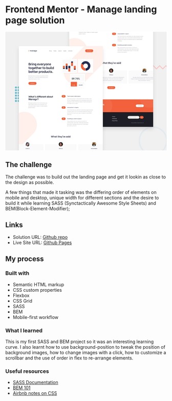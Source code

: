 # Frontend Mentor - Manage landing page solution

![Design preview for the Manage landing page coding challenge](./design/desktop-preview.jpg)

## The challenge

The challenge was to build out the landing page and get it lookin as close to the design as possible.

A few things that made it tasking was the differing order of elements on mobile and desktop, unique width for different sections and the desire to build it while learning SASS (Synctactically Awesome Style Sheets) and BEM(Block-Element-Modifier);

## Links
- Solution URL: [Github repo](https://github.com/Opeyimika-sudo/Manage-landing-page)
- Live Site URL: [Github Pages](https://opeyimika-sudo.github.io/Manage-landing-page/)

## My process

### Built with

- Semantic HTML markup
- CSS custom properties
- Flexbox
- CSS Grid
- SASS
- BEM
- Mobile-first workflow

### What I learned

This is my first SASS and BEM project so it was an interesting learning curve. I also learnt how to use background-position to tweak the position of background images, how to change images with a click, how to customize a scrollbar and the use of order in flex to re-arrange elements.

### Useful resources
- [SASS Documentation](https://sass-lang.com/) 
- [BEM 101](https://css-tricks.com/bem-101/)
- [Airbnb notes on CSS](https://css-tricks.com/bem-101/)

